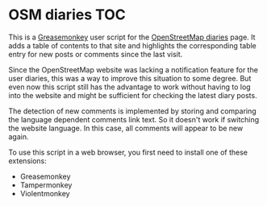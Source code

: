 OSM diaries TOC
===============

This is a [Greasemonkey](http://www.greasespot.net/) user script for the
[OpenStreetMap diaries](http://www.openstreetmap.org/diary) page.
It adds a table of contents to that site and highlights the corresponding table
entry for new posts or comments since the last visit.

Since the OpenStreetMap website was lacking a notification feature for
the user diaries, this was a way to improve this situation to some degree.
But even now this script still has the advantage to work without having to log
into the website and might be sufficient for checking the latest diary posts.

The detection of new comments is implemented by storing and comparing the
language dependent comments link text. So it doesn't work if switching the
website language. In this case, all comments will appear to be new again.

To use this script in a web browser, you first need to install one of these
extensions:

  * Greasemonkey
  * Tampermonkey
  * Violentmonkey
